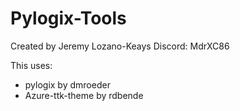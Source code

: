 # Pylogix-Tools

Created by Jeremy Lozano-Keays
Discord: MdrXC86

This uses:
- pylogix by dmroeder
- Azure-ttk-theme by rdbende
